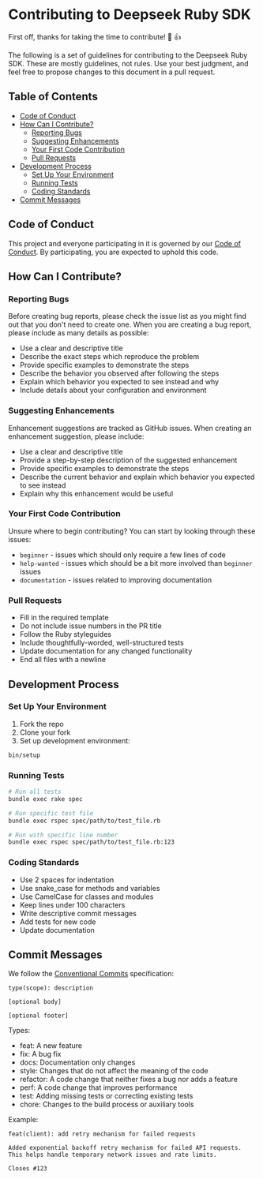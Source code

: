 # Contributing to Deepseek Ruby SDK

First off, thanks for taking the time to contribute! 🎉 👍

The following is a set of guidelines for contributing to the Deepseek Ruby SDK. These are mostly guidelines, not rules. Use your best judgment, and feel free to propose changes to this document in a pull request.

## Table of Contents

- [Code of Conduct](#code-of-conduct)
- [How Can I Contribute?](#how-can-i-contribute)
  - [Reporting Bugs](#reporting-bugs)
  - [Suggesting Enhancements](#suggesting-enhancements)
  - [Your First Code Contribution](#your-first-code-contribution)
  - [Pull Requests](#pull-requests)
- [Development Process](#development-process)
  - [Set Up Your Environment](#set-up-your-environment)
  - [Running Tests](#running-tests)
  - [Coding Standards](#coding-standards)
- [Commit Messages](#commit-messages)

## Code of Conduct

This project and everyone participating in it is governed by our [Code of Conduct](CODE_OF_CONDUCT.md). By participating, you are expected to uphold this code.

## How Can I Contribute?

### Reporting Bugs

Before creating bug reports, please check the issue list as you might find out that you don't need to create one. When you are creating a bug report, please include as many details as possible:

* Use a clear and descriptive title
* Describe the exact steps which reproduce the problem
* Provide specific examples to demonstrate the steps
* Describe the behavior you observed after following the steps
* Explain which behavior you expected to see instead and why
* Include details about your configuration and environment

### Suggesting Enhancements

Enhancement suggestions are tracked as GitHub issues. When creating an enhancement suggestion, please include:

* Use a clear and descriptive title
* Provide a step-by-step description of the suggested enhancement
* Provide specific examples to demonstrate the steps
* Describe the current behavior and explain which behavior you expected to see instead
* Explain why this enhancement would be useful

### Your First Code Contribution

Unsure where to begin contributing? You can start by looking through these issues:

* `beginner` - issues which should only require a few lines of code
* `help-wanted` - issues which should be a bit more involved than `beginner` issues
* `documentation` - issues related to improving documentation

### Pull Requests

* Fill in the required template
* Do not include issue numbers in the PR title
* Follow the Ruby styleguides
* Include thoughtfully-worded, well-structured tests
* Update documentation for any changed functionality
* End all files with a newline

## Development Process

### Set Up Your Environment

1. Fork the repo
2. Clone your fork
3. Set up development environment:

```bash
bin/setup
```

### Running Tests

```bash
# Run all tests
bundle exec rake spec

# Run specific test file
bundle exec rspec spec/path/to/test_file.rb

# Run with specific line number
bundle exec rspec spec/path/to/test_file.rb:123
```

### Coding Standards

* Use 2 spaces for indentation
* Use snake_case for methods and variables
* Use CamelCase for classes and modules
* Keep lines under 100 characters
* Write descriptive commit messages
* Add tests for new code
* Update documentation

## Commit Messages

We follow the [Conventional Commits](https://www.conventionalcommits.org/) specification:

```
type(scope): description

[optional body]

[optional footer]
```

Types:
* feat: A new feature
* fix: A bug fix
* docs: Documentation only changes
* style: Changes that do not affect the meaning of the code
* refactor: A code change that neither fixes a bug nor adds a feature
* perf: A code change that improves performance
* test: Adding missing tests or correcting existing tests
* chore: Changes to the build process or auxiliary tools

Example:
```
feat(client): add retry mechanism for failed requests

Added exponential backoff retry mechanism for failed API requests.
This helps handle temporary network issues and rate limits.

Closes #123
```